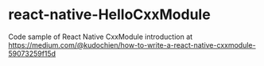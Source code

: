 # react-native-HelloCxxModule
Code sample of React Native CxxModule introduction at https://medium.com/@kudochien/how-to-write-a-react-native-cxxmodule-59073259f15d
